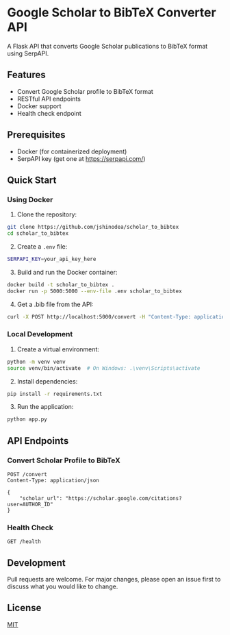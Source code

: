 # Google Scholar to BibTeX Converter API

A Flask API that converts Google Scholar publications to BibTeX format using SerpAPI.

## Features
- Convert Google Scholar profile to BibTeX format
- RESTful API endpoints
- Docker support
- Health check endpoint

## Prerequisites
- Docker (for containerized deployment)
- SerpAPI key (get one at https://serpapi.com/)

## Quick Start

### Using Docker

1. Clone the repository:
```bash
git clone https://github.com/jshinodea/scholar_to_bibtex
cd scholar_to_bibtex
```

2. Create a `.env` file:
```bash
SERPAPI_KEY=your_api_key_here
```

3. Build and run the Docker container:
```bash
docker build -t scholar_to_bibtex .
docker run -p 5000:5000 --env-file .env scholar_to_bibtex
```
4. Get a .bib file from the API:
```bash
curl -X POST http://localhost:5000/convert -H "Content-Type: application/json" -d '{"scholar_url": "scholar_url"}' --output citations.bib
``` 

### Local Development

1. Create a virtual environment:
```bash
python -m venv venv
source venv/bin/activate  # On Windows: .\venv\Scripts\activate
```

2. Install dependencies:
```bash
pip install -r requirements.txt
```

3. Run the application:
```bash
python app.py
```

## API Endpoints

### Convert Scholar Profile to BibTeX
```
POST /convert
Content-Type: application/json

{
    "scholar_url": "https://scholar.google.com/citations?user=AUTHOR_ID"
}
```

### Health Check
```
GET /health
```

## Development

Pull requests are welcome. For major changes, please open an issue first to discuss what you would like to change.

## License

[MIT](https://choosealicense.com/licenses/mit/)